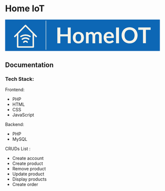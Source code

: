 # Home IoT

![Logo](./img/HomeIOT-logos-cropped.jpeg)

## Documentation

### Tech Stack:

Frontend:

- PHP
- HTML
- CSS
- JavaScript

Backend:

- PHP
- MySQL

CRUDs List :

- Create account
- Create product
- Remove product
- Update product
- Display products
- Create order
